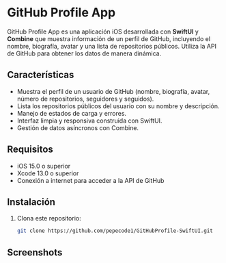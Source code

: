 # GitHub Profile App

GitHub Profile App es una aplicación iOS desarrollada con **SwiftUI** y **Combine** que muestra información de un perfil de GitHub, incluyendo el nombre, biografía, avatar y una lista de repositorios públicos. Utiliza la API de GitHub para obtener los datos de manera dinámica.

## Características

- Muestra el perfil de un usuario de GitHub (nombre, biografía, avatar, número de repositorios, seguidores y seguidos).
- Lista los repositorios públicos del usuario con su nombre y descripción.
- Manejo de estados de carga y errores.
- Interfaz limpia y responsiva construida con SwiftUI.
- Gestión de datos asíncronos con Combine.

## Requisitos

- iOS 15.0 o superior
- Xcode 13.0 o superior
- Conexión a internet para acceder a la API de GitHub

## Instalación

1. Clona este repositorio:
   ```bash
   git clone https://github.com/pepecode1/GitHubProfile-SwiftUI.git

## Screenshots
